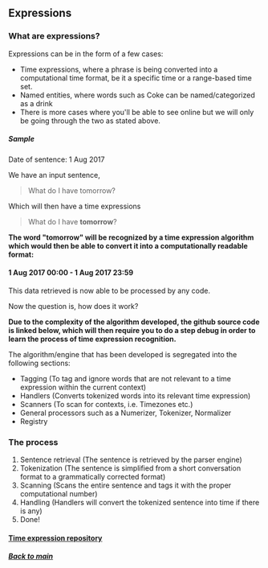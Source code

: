 ## Expressions

### What are expressions?

Expressions can be in the form of a few cases:
- Time expressions, where a phrase is being converted into a computational time format, be it a specific time or a range-based time set.
- Named entities, where words such as Coke can be named/categorized as a drink
- There is more cases where you'll be able to see online but we will only be going through the two as stated above.

##### Sample
Date of sentence: 1 Aug 2017

We have an input sentence,
> What do I have tomorrow?

Which will then have a time expressions
> What do I have **tomorrow**?

**The word "tomorrow" will be recognized by a time expression algorithm which would then be able to convert it into a computationally readable format:**

#### 1 Aug 2017 00:00 - 1 Aug 2017 23:59

This data retrieved is now able to be processed by any code.

Now the question is, how does it work?

**Due to the complexity of the algorithm developed, the github source code is linked below, which will then require you to do a step debug in order to learn the process of time expression recognition.**

The algorithm/engine that has been developed is segregated into the following sections:
- Tagging (To tag and ignore words that are not relevant to a time expression within the current context)
- Handlers (Converts tokenized words into its relevant time expression)
- Scanners (To scan for contexts, i.e. Timezones etc.)
- General processors such as a Numerizer, Tokenizer, Normalizer
- Registry

### The process
1. Sentence retrieval (The sentence is retrieved by the parser engine)
2. Tokenization (The sentence is simplified from a short conversation format to a grammatically corrected format)
3. Scanning (Scans the entire sentence and tags it with the proper computational number)
4. Handling (Handlers will convert the tokenized sentence into time if there is any)
5. Done!

#### [Time expression repository]()

##### [Back to main](https://github.com/nixxholas/nlp-exploration/)
